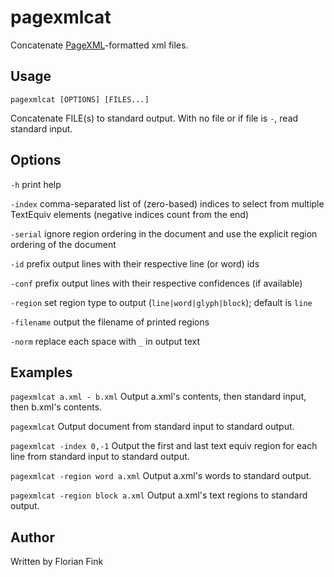 # pagexmlcat
Concatenate
[PageXML](http://www.primaresearch.org/publications/ICPR2010_Pletschacher_PAGE)-formatted
xml files.

## Usage
`pagexmlcat [OPTIONS] [FILES...]`

Concatenate FILE(s) to standard output.  With no file or if file is
`-`, read standard input.

## Options
`-h` print help

`-index` comma-separated list of (zero-based) indices to select from
multiple TextEquiv elements (negative indices count from the end)

`-serial` ignore region ordering in the document and use the explicit
region ordering of the document

`-id` prefix output lines with their respective line (or word) ids

`-conf` prefix output lines with their respective confidences (if
available)

`-region` set region type to output (`line|word|glyph|block`); default
is `line`

`-filename` output the filename of printed regions

`-norm` replace each space with `_` in output text

## Examples
`pagexmlcat a.xml - b.xml` Output a.xml's contents, then standard
input, then b.xml's contents.

`pagexmlcat` Output document from standard input to standard output.

`pagexmlcat -index 0,-1` Output the first and last text equiv region
for each line from standard input to standard output.

`pagexmlcat -region word a.xml` Output a.xml's words to standard
output.

`pagexmlcat -region block a.xml` Output a.xml's text regions to
standard output.

## Author
Written by Florian Fink
